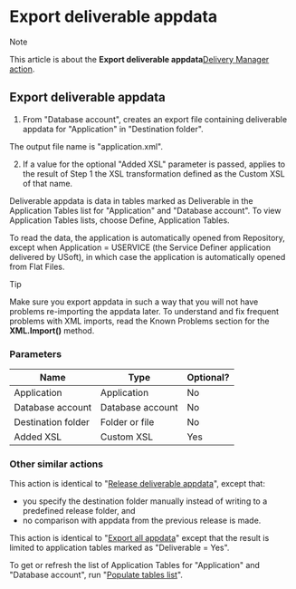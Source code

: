 # Export deliverable appdata



> [!NOTE]
> This article is about the **Export deliverable appdata**[Delivery Manager action](/docs/Continuous%20delivery/Delivery%20Manager%20actions%20by%20name).

## **Export deliverable appdata**

1. From "Database account", creates an export file containing deliverable appdata for "Application" in "Destination folder".

The output file name is "application.xml".

2. If a value for the optional "Added XSL" parameter is passed, applies to the result of Step 1 the XSL transformation defined as the Custom XSL of that name.

Deliverable appdata is data in tables marked as Deliverable in the Application Tables list for "Application" and "Database account". To view Application Tables lists, choose Define, Application Tables.

To read the data, the application is automatically opened from Repository, except when Application = USERVICE (the Service Definer application delivered by USoft), in which case the application is automatically opened from Flat Files.

> [!TIP]
> Make sure you export appdata in such a way that you will not have problems re-importing the appdata later. To understand and fix frequent problems with XML imports, read the Known Problems section for the **XML.Import()** method.

### Parameters

|**Name**|**Type**|**Optional?**|
|--------|--------|--------|
|Application|Application|No      |
|Database account|Database account|No      |
|Destination folder|Folder or file|No      |
|Added XSL|Custom XSL|Yes     |



### Other similar actions

This action is identical to "[Release deliverable appdata](/docs/Continuous%20delivery/Delivery%20Manager%20actions%20by%20name/Release%20deliverable%20appdata.md)", except that:

- you specify the destination folder manually instead of writing to a predefined release folder, and
- no comparison with appdata from the previous release is made.

This action is identical to "[Export all appdata](/docs/Continuous%20delivery/Delivery%20Manager%20actions%20by%20name/Export%20all%20appdata.md)" except that the result is limited to application tables marked as "Deliverable = Yes".

To get or refresh the list of Application Tables for "Application" and "Database account", run "[Populate tables list](/docs/Continuous%20delivery/Delivery%20Manager%20actions%20by%20name/Populate%20tables%20list.md)".